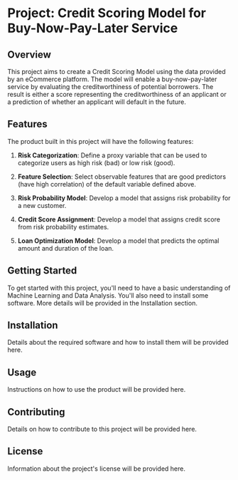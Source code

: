 # Project: Credit Scoring Model for Buy-Now-Pay-Later Service

## Overview
This project aims to create a Credit Scoring Model using the data provided by an eCommerce platform. The model will enable a buy-now-pay-later service by evaluating the creditworthiness of potential borrowers. The result is either a score representing the creditworthiness of an applicant or a prediction of whether an applicant will default in the future.

## Features
The product built in this project will have the following features:

1. **Risk Categorization**: Define a proxy variable that can be used to categorize users as high risk (bad) or low risk (good).

2. **Feature Selection**: Select observable features that are good predictors (have high correlation) of the default variable defined above.

3. **Risk Probability Model**: Develop a model that assigns risk probability for a new customer.

4. **Credit Score Assignment**: Develop a model that assigns credit score from risk probability estimates.

5. **Loan Optimization Model**: Develop a model that predicts the optimal amount and duration of the loan.

## Getting Started
To get started with this project, you'll need to have a basic understanding of Machine Learning and Data Analysis. You'll also need to install some software. More details will be provided in the Installation section.

## Installation
Details about the required software and how to install them will be provided here.

## Usage
Instructions on how to use the product will be provided here.

## Contributing
Details on how to contribute to this project will be provided here.

## License
Information about the project's license will be provided here.
